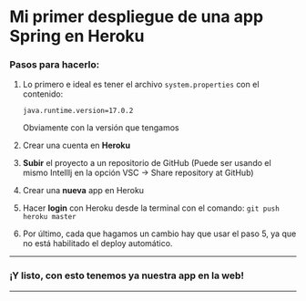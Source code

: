 # Mi primer despliegue de una app Spring en Heroku

### Pasos para hacerlo:

1. Lo primero e ideal es tener el archivo `system.properties` con el contenido:
    
    ``java.runtime.version=17.0.2``
    
    Obviamente con la versión que tengamos

2. Crear una cuenta en **Heroku**
3. **Subir** el proyecto a un repositorio de GitHub (Puede ser usando el mismo IntellIj en la opción VSC -> Share repository at GitHub)
4. Crear una **nueva** app en Heroku
5. Hacer **login** con Heroku desde la terminal con el comando:
`git push heroku master`
6. Por último, cada que hagamos un cambio hay que usar el paso 5, ya que no está habilitado el deploy automático.
***
### ¡Y listo, con esto tenemos ya nuestra app en la web!
***
